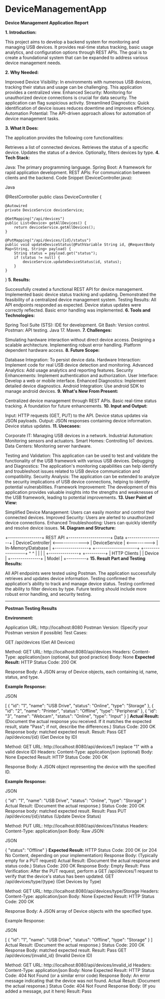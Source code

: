 # DeviceManagementApp
**Device Management Application Report**

**1. Introduction:**

This project aims to develop a backend system for monitoring and managing USB devices. It provides real-time status tracking, basic usage analytics, and configuration options through REST APIs. The goal is to create a foundational system that can be expanded to address various device management needs.

**2. Why Needed:**

Improved Device Visibility: In environments with numerous USB devices, tracking their status and usage can be challenging. This application provides a centralized view.
Enhanced Security: Monitoring for unauthorized device connections is crucial for data security. The application can flag suspicious activity.
Streamlined Diagnostics: Quick identification of device issues reduces downtime and improves efficiency.
Automation Potential: The API-driven approach allows for automation of device management tasks.

**3. What It Does:**

The application provides the following core functionalities:

Retrieves a list of connected devices.
Retrieves the status of a specific device.
Updates the status of a device.
Optionally, filters devices by type.
**4. Tech Stack:**

Java: The primary programming language.
Spring Boot: A framework for rapid application development.
REST APIs: For communication between clients and the backend.
Code Snippet (DeviceController.java):

Java

@RestController
public class DeviceController {

    @Autowired
    private DeviceService deviceService;

    @GetMapping("/api/devices")
    public List<Device> getAllDevices() {
        return deviceService.getAllDevices();
    }

    @PutMapping("/api/devices/{id}/status")
    public void updateDeviceStatus(@PathVariable String id, @RequestBody Map<String, String> payload) {
        String status = payload.get("status");
        if (status != null) {
            deviceService.updateDeviceStatus(id, status);
        }
    }
}
**5. Results:**

Successfully created a functional REST API for device management.
Implemented basic device status tracking and updating.
Demonstrated the feasibility of a centralized device management system.
Testing Results:
All API endpoints responded as expected.
Device status updates were correctly reflected.
Basic error handling was implemented.
**6. Tools and Technologies:**

Spring Tool Suite (STS): IDE for development.
Git Bash: Version control.
Postman: API testing.
Java 17.
Maven.
**7. Challenges:**

Simulating hardware interaction without direct device access.
Designing a scalable architecture.
Implementing robust error handling.
Platform dependent hardware access.
**8. Future Scope:**

Database Integration: To persist device data.
Hardware Interaction: Implement code for real USB device detection and monitoring.
Advanced Analytics: Add usage analytics and reporting features.
Security Enhancements: Implement authentication and authorization.
User Interface: Develop a web or mobile interface.
Enhanced Diagnostics: Implement detailed device diagnostics.
Android Integration: Use android SDK to manage android devices.
**9. What's New From Present:**

Centralized device management through REST APIs.
Basic real-time status tracking.
A foundation for future enhancements.
**10. Input and Output:**

Input:
HTTP requests (GET, PUT) to the API.
Device status updates via JSON payloads.
Output:
JSON responses containing device information.
Device status updates.
**11. Usecases:**

Corporate IT: Managing USB devices in a network.
Industrial Automation: Monitoring sensors and actuators.
Smart Homes: Controlling IoT devices.
Data Centers: Monitoring server hardware.


Testing and Validation: This application can be used to test and validate the functionality of the  USB framework with various USB devices.
Debugging and Diagnostics: The application's monitoring capabilities can help identify and troubleshoot issues related to USB device communication and compatibility.
Security Analysis: The application can be extended to analyze the security implications of USB device connections, helping to identify potential vulnerabilities.
Framework Improvement: The development of this application provides valuable insights into the strengths and weaknesses of the USB framework, leading to potential improvements.
**13. User Point of View:**

Simplified Device Management: Users can easily monitor and control their connected devices.
Improved Security: Users are alerted to unauthorized device connections.
Enhanced Troubleshooting: Users can quickly identify and resolve device issues.
**14. Diagram and Structure:**

+-----------------+     REST API     +---------------------+     Data     +------------------+
| DeviceController| <-------------> | DeviceService       | <---------> | In-Memory/Database |
+-----------------+                 +---------------------+              +------------------+
        ^                                   ^
        |                                   |
        |                                   |
+---------------+                        +----------+
| HTTP Clients  |                        | Device   |
+---------------+                        | Model    |
                                         +----------+
**15. Result Part and Testing Results:**

All API endpoints were tested using Postman.
The application successfully retrieves and updates device information.
Testing confirmed the application's ability to track and manage device status.
Testing confirmed the ability to filter devices by type.
Future testing should include more robust error handling, and security testing.

******************************************************************************************************************************************************************************************************************

**Postman Testing Results**

**Environment:**

Application URL: http://localhost:8080
Postman Version: (Specify your Postman version if possible)
Test Cases:

GET /api/devices (Get All Devices)

Method: GET
URL: http://localhost:8080/api/devices
Headers: Content-Type: application/json (optional, but good practice)
Body: None
**Expected Result:**
HTTP Status Code: 200 OK

Response Body: A JSON array of Device objects, each containing id, name, status, and type.

**Example Response:**

JSON

[
    {
        "id": "1",
        "name": "USB Drive",
        "status": "Online",
        "type": "Storage"
    },
    {
        "id": "2",
        "name": "Printer",
        "status": "Offline",
        "type": "Peripheral"
    },
    {
        "id": "3",
        "name": "Webcam",
        "status": "Online",
        "type": "Input"
    }
]
**Actual Result:** (Document the actual response you received. If it matches the expected result, state "Pass"; if not, describe the differences.)
Status Code: 200 OK
Response body: matched expected result.
Result: Pass
GET /api/devices/{id} (Get Device by ID)

Method: GET
URL: http://localhost:8080/api/devices/1 (replace "1" with a valid device ID)
Headers: Content-Type: application/json (optional)
Body: None
Expected Result:
HTTP Status Code: 200 OK

Response Body: A JSON object representing the device with the specified ID.

**Example Response:**

JSON

{
    "id": "1",
    "name": "USB Drive",
    "status": "Online",
    "type": "Storage"
}
Actual Result: (Document the actual response.)
Status Code: 200 OK
Response body: matched expected result.
Result: Pass
PUT /api/devices/{id}/status (Update Device Status)

Method: PUT
URL: http://localhost:8080/api/devices/1/status
Headers: Content-Type: application/json
Body:
Raw JSON:

JSON

{
    "status": "Offline"
}
**Expected Result:**
HTTP Status Code: 200 OK (or 204 No Content, depending on your implementation)
Response Body: (Typically empty for a PUT request)
Actual Result: (Document the actual response and status code.)
Status Code: 200 OK
Response Body: Empty
Result: Pass
Verification: After the PUT request, perform a GET /api/devices/1 request to verify that the device's status has been updated.
GET /api/devices/type/{type} (Get Devices by Type)

Method: GET
URL: http://localhost:8080/api/devices/type/Storage
Headers: Content-Type: application/json
Body: None
Expected Result:
HTTP Status Code: 200 OK

Response Body: A JSON array of Device objects with the specified type.

Example Response:

JSON

[
    {
        "id": "1",
        "name": "USB Drive",
        "status": "Offline",
        "type": "Storage"
    }
]
Actual Result: (Document the actual response.)
Status Code: 200 OK
Response Body: matched expected result.
Result: Pass
GET /api/devices/{invalid_id} (Invalid Device ID)

Method: GET
URL: http://localhost:8080/api/devices/invalid_id
Headers: Content-Type: application/json
Body: None
Expected Result:
HTTP Status Code: 404 Not Found (or a similar error code)
Response Body: An error message indicating that the device was not found.
Actual Result: (Document the actual response.)
Status Code: 404 Not Found
Response Body: (If you added a message, put it here)
Result: Pass
